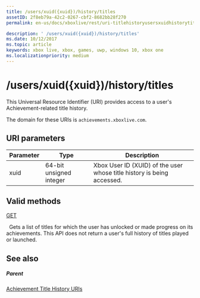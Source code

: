 ```yaml
---
title: /users/xuid({xuid})/history/titles
assetID: 2f8eb79a-42c2-0267-cbf2-8682bb28f270
permalink: en-us/docs/xboxlive/rest/uri-titlehistoryusersxuidhistorytitlesv2.html

description: ' /users/xuid({xuid})/history/titles'
ms.date: 10/12/2017
ms.topic: article
keywords: xbox live, xbox, games, uwp, windows 10, xbox one
ms.localizationpriority: medium
---
```

# /users/xuid({xuid})/history/titles
 
This Universal Resource Identifier (URI) provides access to a user's Achievement-related title history.
 
The domain for these URIs is `achievements.xboxlive.com`.
 
<a id="ID4E1"></a>

 
## URI parameters
 
| Parameter| Type| Description| 
| --- | --- | --- | 
| xuid| 64-bit unsigned integer| Xbox User ID (XUID) of the user whose title history is being accessed.| 
  
<a id="ID4EAC"></a>

 
## Valid methods

[GET](uri-titlehistoryusersxuidhistorytitlesgetv2.md)

&nbsp;&nbsp;Gets a list of titles for which the user has unlocked or made progress on its achievements. This API does not return a user's full history of titles played or launched.
 
<a id="ID4EKC"></a>

 
## See also
 
<a id="ID4EMC"></a>

 
##### Parent 

[Achievement Title History URIs](atoc-reference-titlehistoryv2.md)

   